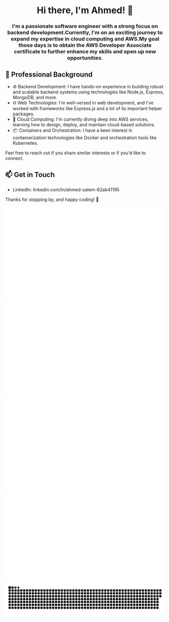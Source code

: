 <h1 align="center">Hi there, I'm Ahmed! 👋</h1>
<h3 align="center">I'm a passionate software engineer with a strong focus on backend development.Currently, I'm on an exciting journey to expand my expertise in cloud computing and AWS.My goal those days is to obtain the AWS Developer Associate certificate to further enhance my skills and open up new opportunities.</h3>

## 💼 Professional Background

  <ul>
        <li>⚙ Backend Development: I have hands-on experience in building robust and scalable backend systems using technologies like Node.js, Express, MongoDB, and more.</li>
        <li>🌐 Web Technologies: I'm well-versed in web development, and I've worked with frameworks like Express.js and a lot of its important helper packages.</li>
        <li>🚀 Cloud Computing: I'm currently diving deep into AWS services, learning how to design, deploy, and maintain cloud-based solutions.</li>
        <li>📦 Containers and Orchestration: I have a keen interest in containerization technologies like Docker and orchestration tools like Kubernetes.</li>
    </ul>


<!--START_SECTION:waka-->
<!--END_SECTION:waka-->

Feel free to reach out if you share similar interests or if you'd like to connect.

## 📫 Get in Touch

- LinkedIn: linkedin.com/in/ahmed-salem-62ab41195

Thanks for stopping by, and happy coding! 🚀


<div align="center">

<!--
https://github.community/t/support-theme-context-for-images-in-light-vs-dark-mode/147981/84
-->
<a href="https://github.com/ASalem404/ASalem404#gh-dark-mode-only">
<img src="https://github.com/ASalem404/ASalem404/blob/main/generated/overview.svg#gh-dark-mode-only" />
<img src="https://github.com/ASalem404/ASalem404/blob/main/generated/languages.svg#gh-dark-mode-only" />
</a>
<a href="https://github.com/ASalem404/ASalem404#gh-light-mode-only">
<img src="https://github.com/ASalem404/ASalem404/blob/main/generated/overview.svg#gh-dark-mode-only#gh-light-mode-only" />
<img src="https://github.com/ASalem404/ASalem404/blob/main/generated/languages.svg#gh-dark-mode-only#gh-light-mode-only" />
</a>

</div>

<picture>
  <source media="(prefers-color-scheme: dark)" srcset="https://raw.githubusercontent.com/ASalem404/ASalem404/commit-animation/github-contribution-grid-snake-dark.svg">
  <source media="(prefers-color-scheme: light)" srcset="https://raw.githubusercontent.com/ASalem404/ASalem404/commit-animation/github-contribution-grid-snake.svg">
  <img alt="github contribution grid snake animation" src="https://raw.githubusercontent.com/ASalem404/ASalem404/commit-animation/github-contribution-grid-snake.svg">
</picture>
